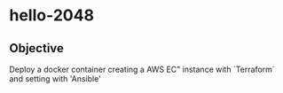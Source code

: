 # hello-2048

## Objective
 Deploy a docker container creating a AWS EC" instance with ´Terraform´ and setting with 'Ansible'
